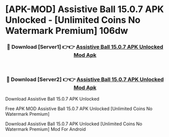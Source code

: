 # [APK-MOD] Assistive Ball 15.0.7 APK Unlocked - [Unlimited Coins No Watermark Premium] 106dw



<div align="center">
<h3>🔴 Download [Server1] 👉👉 <a href="https://momento.my/?title=Assistive_Ball_15.0.7_APK_Unlocked">Assistive Ball 15.0.7 APK Unlocked Mod Apk</a></h3><br>

<h3>🔴 Download [Server2] 👉👉 <a href="https://momento.my/?title=Assistive_Ball_15.0.7_APK_Unlocked">Assistive Ball 15.0.7 APK Unlocked Mod Apk</a></h3>
</div>



Download Assistive Ball 15.0.7 APK Unlocked 

Free APK MOD Assistive Ball 15.0.7 APK Unlocked [Unlimited Coins No Watermark Premium]

Download Assistive Ball 15.0.7 APK Unlocked [Unlimited Coins No Watermark Premium] Mod For Android

